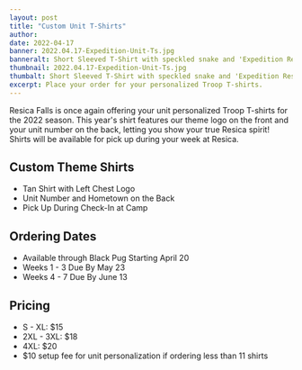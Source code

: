 ```yaml
---
layout: post
title: "Custom Unit T-Shirts"
author:
date: 2022-04-17
banner: 2022.04.17-Expedition-Unit-Ts.jpg
banneralt: Short Sleeved T-Shirt with speckled snake and 'Expedition Resica'
thumbnail: 2022.04.17-Expedition-Unit-Ts.jpg
thumbalt: Short Sleeved T-Shirt with speckled snake and 'Expedition Resica'
excerpt: Place your order for your personalized Troop T-shirts.
---
```


Resica Falls is once again offering your unit personalized Troop T-shirts for the 2022 season. This year's shirt features our theme logo on the front and your unit number on the back, letting you show your true Resica spirit! Shirts will be available for pick up during your week at Resica.

## Custom Theme Shirts
- Tan Shirt with Left Chest Logo
- Unit Number and Hometown on the Back
- Pick Up During Check-In at Camp

## Ordering Dates
- Available through Black Pug Starting April 20
- Weeks 1 - 3 Due By May 23
- Weeks 4 - 7 Due By June 13

## Pricing
- S - XL: $15
- 2XL - 3XL: $18
- 4XL: $20
- $10 setup fee for unit personalization if ordering less than 11 shirts
